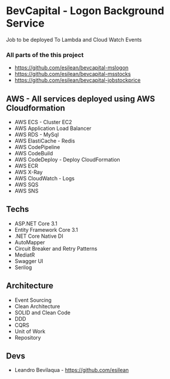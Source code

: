 # BevCapital - Logon Background Service

Job to be deployed To Lambda and Cloud Watch Events

### All parts of the this project

- https://github.com/esilean/bevcapital-mslogon
- https://github.com/esilean/bevcapital-msstocks
- https://github.com/esilean/bevcapital-jobstockprice

## AWS - All services deployed using AWS Cloudformation

- AWS ECS - Cluster EC2
- AWS Application Load Balancer
- AWS RDS - MySql
- AWS ElastiCache - Redis
- AWS CodePipeline
- AWS CodeBuild
- AWS CodeDeploy - Deploy CloudFormation
- AWS ECR
- AWS X-Ray
- AWS CloudWatch - Logs
- AWS SQS
- AWS SNS

## Techs

- ASP.NET Core 3.1
- Entity Framework Core 3.1
- .NET Core Native DI
- AutoMapper
- Circuit Breaker and Retry Patterns
- MediatR
- Swagger UI
- Serilog

## Architecture

- Event Sourcing
- Clean Architecture
- SOLID and Clean Code
- DDD
- CQRS
- Unit of Work
- Repository

## Devs

- Leandro Bevilaqua - https://github.com/esilean
